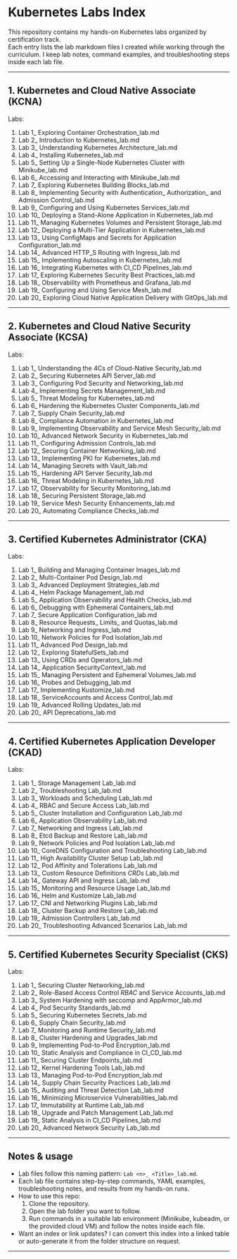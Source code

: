 # Kubernetes Labs Index

This repository contains my hands-on Kubernetes labs organized by certification track.  
Each entry lists the lab markdown files I created while working through the curriculum. I keep lab notes, command examples, and troubleshooting steps inside each lab file.

---

## 1. Kubernetes and Cloud Native Associate (KCNA)

Labs:
1. Lab 1_ Exploring Container Orchestration_lab.md  
2. Lab 2_ Introduction to Kubernetes_lab.md  
3. Lab 3_ Understanding Kubernetes Architecture_lab.md  
4. Lab 4_ Installing Kubernetes_lab.md  
5. Lab 5_ Setting Up a Single-Node Kubernetes Cluster with Minikube_lab.md  
6. Lab 6_ Accessing and Interacting with Minikube_lab.md  
7. Lab 7_ Exploring Kubernetes Building Blocks_lab.md  
8. Lab 8_ Implementing Security with Authentication_ Authorization_ and Admission Control_lab.md  
9. Lab 9_ Configuring and Using Kubernetes Services_lab.md  
10. Lab 10_ Deploying a Stand-Alone Application in Kubernetes_lab.md  
11. Lab 11_ Managing Kubernetes Volumes and Persistent Storage_lab.md  
12. Lab 12_ Deploying a Multi-Tier Application in Kubernetes_lab.md  
13. Lab 13_ Using ConfigMaps and Secrets for Application Configuration_lab.md  
14. Lab 14_ Advanced HTTP_S Routing with Ingress_lab.md  
15. Lab 15_ Implementing Autoscaling in Kubernetes_lab.md  
16. Lab 16_ Integrating Kubernetes with CI_CD Pipelines_lab.md  
17. Lab 17_ Exploring Kubernetes Security Best Practices_lab.md  
18. Lab 18_ Observability with Prometheus and Grafana_lab.md  
19. Lab 19_ Configuring and Using Service Mesh_lab.md  
20. Lab 20_ Exploring Cloud Native Application Delivery with GitOps_lab.md

---

## 2. Kubernetes and Cloud Native Security Associate (KCSA)

Labs:
1. Lab 1_ Understanding the 4Cs of Cloud-Native Security_lab.md  
2. Lab 2_ Securing Kubernetes API Server_lab.md  
3. Lab 3_ Configuring Pod Security and Networking_lab.md  
4. Lab 4_ Implementing Secrets Management_lab.md  
5. Lab 5_ Threat Modeling for Kubernetes_lab.md  
6. Lab 6_ Hardening the Kubernetes Cluster Components_lab.md  
7. Lab 7_ Supply Chain Security_lab.md  
8. Lab 8_ Compliance Automation in Kubernetes_lab.md  
9. Lab 9_ Implementing Observability and Service Mesh Security_lab.md  
10. Lab 10_ Advanced Network Security in Kubernetes_lab.md  
11. Lab 11_ Configuring Admission Controls_lab.md  
12. Lab 12_ Securing Container Networking_lab.md  
13. Lab 13_ Implementing PKI for Kubernetes_lab.md  
14. Lab 14_ Managing Secrets with Vault_lab.md  
15. Lab 15_ Hardening API Server Security_lab.md  
16. Lab 16_ Threat Modeling in Kubernetes_lab.md  
17. Lab 17_ Observability for Security Monitoring_lab.md  
18. Lab 18_ Securing Persistent Storage_lab.md  
19. Lab 19_ Service Mesh Security Enhancements_lab.md  
20. Lab 20_ Automating Compliance Checks_lab.md

---

## 3. Certified Kubernetes Administrator (CKA)

Labs:
1. Lab 1_ Building and Managing Container Images_lab.md  
2. Lab 2_ Multi-Container Pod Design_lab.md  
3. Lab 3_ Advanced Deployment Strategies_lab.md  
4. Lab 4_ Helm Package Management_lab.md  
5. Lab 5_ Application Observability and Health Checks_lab.md  
6. Lab 6_ Debugging with Ephemeral Containers_lab.md  
7. Lab 7_ Secure Application Configuration_lab.md  
8. Lab 8_ Resource Requests_ Limits_ and Quotas_lab.md  
9. Lab 9_ Networking and Ingress_lab.md  
10. Lab 10_ Network Policies for Pod Isolation_lab.md  
11. Lab 11_ Advanced Pod Design_lab.md  
12. Lab 12_ Exploring StatefulSets_lab.md  
13. Lab 13_ Using CRDs and Operators_lab.md  
14. Lab 14_ Application SecurityContext_lab.md  
15. Lab 15_ Managing Persistent and Ephemeral Volumes_lab.md  
16. Lab 16_ Probes and Debugging_lab.md  
17. Lab 17_ Implementing Kustomize_lab.md  
18. Lab 18_ ServiceAccounts and Access Control_lab.md  
19. Lab 19_ Advanced Rolling Updates_lab.md  
20. Lab 20_ API Deprecations_lab.md

---

## 4. Certified Kubernetes Application Developer (CKAD)

Labs:
1. Lab 1_ Storage Management Lab_lab.md  
2. Lab 2_ Troubleshooting Lab_lab.md  
3. Lab 3_ Workloads and Scheduling Lab_lab.md  
4. Lab 4_ RBAC and Secure Access Lab_lab.md  
5. Lab 5_ Cluster Installation and Configuration Lab_lab.md  
6. Lab 6_ Application Observability Lab_lab.md  
7. Lab 7_ Networking and Ingress Lab_lab.md  
8. Lab 8_ Etcd Backup and Restore Lab_lab.md  
9. Lab 9_ Network Policies and Pod Isolation Lab_lab.md  
10. Lab 10_ CoreDNS Configuration and Troubleshooting Lab_lab.md  
11. Lab 11_ High Availability Cluster Setup Lab_lab.md  
12. Lab 12_ Pod Affinity and Tolerations Lab_lab.md  
13. Lab 13_ Custom Resource Definitions _CRDs_ Lab_lab.md  
14. Lab 14_ Gateway API and Ingress Lab_lab.md  
15. Lab 15_ Monitoring and Resource Usage Lab_lab.md  
16. Lab 16_ Helm and Kustomize Lab_lab.md  
17. Lab 17_ CNI and Networking Plugins Lab_lab.md  
18. Lab 18_ Cluster Backup and Restore Lab_lab.md  
19. Lab 19_ Admission Controllers Lab_lab.md  
20. Lab 20_ Troubleshooting Advanced Scenarios Lab_lab.md

---

## 5. Certified Kubernetes Security Specialist (CKS)

Labs:
1. Lab 1_ Securing Cluster Networking_lab.md  
2. Lab 2_ Role-Based Access Control _RBAC_ and Service Accounts_lab.md  
3. Lab 3_ System Hardening with seccomp and AppArmor_lab.md  
4. Lab 4_ Pod Security Standards_lab.md  
5. Lab 5_ Securing Kubernetes Secrets_lab.md  
6. Lab 6_ Supply Chain Security_lab.md  
7. Lab 7_ Monitoring and Runtime Security_lab.md  
8. Lab 8_ Cluster Hardening and Upgrades_lab.md  
9. Lab 9_ Implementing Pod-to-Pod Encryption_lab.md  
10. Lab 10_ Static Analysis and Compliance in CI_CD_lab.md  
11. Lab 11_ Securing Cluster Endpoints_lab.md  
12. Lab 12_ Kernel Hardening Tools Lab_lab.md  
13. Lab 13_ Managing Pod-to-Pod Encryption_lab.md  
14. Lab 14_ Supply Chain Security Practices Lab_lab.md  
15. Lab 15_ Auditing and Threat Detection Lab_lab.md  
16. Lab 16_ Minimizing Microservice Vulnerabilities_lab.md  
17. Lab 17_ Immutability at Runtime Lab_lab.md  
18. Lab 18_ Upgrade and Patch Management Lab_lab.md  
19. Lab 19_ Static Analysis in CI_CD Pipelines_lab.md  
20. Lab 20_ Advanced Network Security Lab_lab.md

---

## Notes & usage

- Lab files follow this naming pattern: `Lab <n>_ <Title>_lab.md`.  
- Each lab file contains step-by-step commands, YAML examples, troubleshooting notes, and results from my hands-on runs.  
- How to use this repo:
  1. Clone the repository.
  2. Open the lab folder you want to follow.
  3. Run commands in a suitable lab environment (Minikube, kubeadm, or the provided cloud VM) and follow the notes inside each file.
- Want an index or link updates? I can convert this index into a linked table or auto-generate it from the folder structure on request.

---
